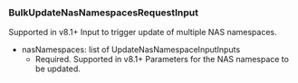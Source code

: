 ### BulkUpdateNasNamespacesRequestInput
Supported in v8.1+
  Input to trigger update of multiple NAS namespaces.

- nasNamespaces: list of UpdateNasNamespaceInputInputs
  - Required. Supported in v8.1+
      Parameters for the NAS namespace to be updated.
